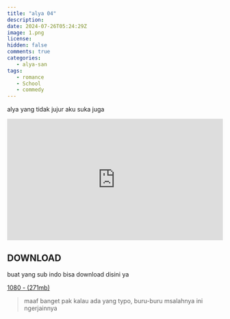 ```yaml
---
title: "alya 04"
description: 
date: 2024-07-26T05:24:29Z
image: 1.png 
license: 
hidden: false
comments: true
categories:
   - alya-san
tags: 
   - romance
   - School
   - commedy
---
```


alya yang tidak jujur aku suka juga

<div style="position: relative; padding-top: 56.25%; /* 16:9 aspect ratio */">
    <iframe src="https://drive.google.com/file/d/1d5n_iKIW9DULzZdsKTOxgru_Vfd65uFk/preview" style="position: absolute; top: 0; left: 0; width: 100%; height: 100%;" allow="autoplay" frameborder="0" allowfullscreen></iframe>
</div>


## DOWNLOAD
buat yang sub indo bisa download disini ya

[1080 - (271mb)](https://drive.google.com/file/d/1d6vg0wpoalBrtQeaD2G3bPq8A96GRC3F/view?usp=sharing)

> maaf banget pak kalau ada yang typo, buru-buru msalahnya ini ngerjainnya 